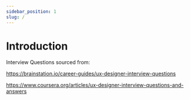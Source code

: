 ```yaml
---
sidebar_position: 1
slug: /
---
```


# Introduction

Interview Questions sourced from:

https://brainstation.io/career-guides/ux-designer-interview-questions

https://www.coursera.org/articles/ux-designer-interview-questions-and-answers
